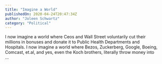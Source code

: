 ```yaml
---
title: "Imagine a World"
publishedOn: 2020-04-24T20:47:34Z
author: "Joleen Schwartz"
category: "Political"
---
```


I now imagine a world where Ceos and Wall Street voluntarily cut their millions in bonuses and donate it to Public Health Departments and Hospitals. I now imagine a world where Bezos, Zuckerberg, Google, Boeing, Comcast, et.al, and yes, even the Koch brothers, literally throw money into ...
